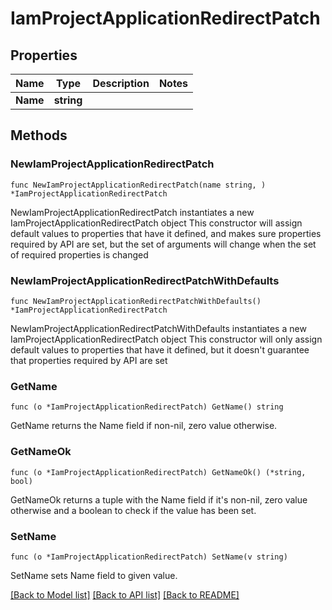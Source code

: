 # IamProjectApplicationRedirectPatch

## Properties

Name | Type | Description | Notes
------------ | ------------- | ------------- | -------------
**Name** | **string** |  | 

## Methods

### NewIamProjectApplicationRedirectPatch

`func NewIamProjectApplicationRedirectPatch(name string, ) *IamProjectApplicationRedirectPatch`

NewIamProjectApplicationRedirectPatch instantiates a new IamProjectApplicationRedirectPatch object
This constructor will assign default values to properties that have it defined,
and makes sure properties required by API are set, but the set of arguments
will change when the set of required properties is changed

### NewIamProjectApplicationRedirectPatchWithDefaults

`func NewIamProjectApplicationRedirectPatchWithDefaults() *IamProjectApplicationRedirectPatch`

NewIamProjectApplicationRedirectPatchWithDefaults instantiates a new IamProjectApplicationRedirectPatch object
This constructor will only assign default values to properties that have it defined,
but it doesn't guarantee that properties required by API are set

### GetName

`func (o *IamProjectApplicationRedirectPatch) GetName() string`

GetName returns the Name field if non-nil, zero value otherwise.

### GetNameOk

`func (o *IamProjectApplicationRedirectPatch) GetNameOk() (*string, bool)`

GetNameOk returns a tuple with the Name field if it's non-nil, zero value otherwise
and a boolean to check if the value has been set.

### SetName

`func (o *IamProjectApplicationRedirectPatch) SetName(v string)`

SetName sets Name field to given value.



[[Back to Model list]](../README.md#documentation-for-models) [[Back to API list]](../README.md#documentation-for-api-endpoints) [[Back to README]](../README.md)


